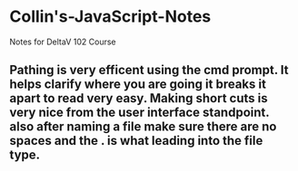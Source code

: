 # Collin's-JavaScript-Notes
Notes for DeltaV 102 Course

## Pathing is very efficent using the cmd prompt. It helps clarify where you are going it breaks it apart to read very easy. Making short cuts is very nice from the user interface standpoint. also after naming a file make sure there are no spaces and the . is what leading into the file type.
